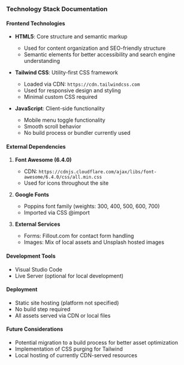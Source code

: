 ### Technology Stack Documentation

#### Frontend Technologies
- **HTML5**: Core structure and semantic markup
  - Used for content organization and SEO-friendly structure
  - Semantic elements for better accessibility and search engine understanding

- **Tailwind CSS**: Utility-first CSS framework
  - Loaded via CDN: `https://cdn.tailwindcss.com`
  - Used for responsive design and styling
  - Minimal custom CSS required

- **JavaScript**: Client-side functionality
  - Mobile menu toggle functionality
  - Smooth scroll behavior
  - No build process or bundler currently used

#### External Dependencies
1. **Font Awesome (6.4.0)**
   - CDN: `https://cdnjs.cloudflare.com/ajax/libs/font-awesome/6.4.0/css/all.min.css`
   - Used for icons throughout the site

2. **Google Fonts**
   - Poppins font family (weights: 300, 400, 500, 600, 700)
   - Imported via CSS @import

3. **External Services**
   - Forms: Fillout.com for contact form handling
   - Images: Mix of local assets and Unsplash hosted images

#### Development Tools
- Visual Studio Code
- Live Server (optional for local development)

#### Deployment
- Static site hosting (platform not specified)
- No build step required
- All assets served via CDN or local files

#### Future Considerations
- Potential migration to a build process for better asset optimization
- Implementation of CSS purging for Tailwind
- Local hosting of currently CDN-served resources